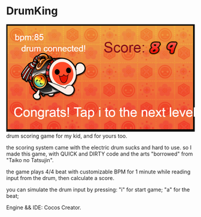 # DrumKing

![Screenshot](https://github.com/springrider/DrumKing/raw/master/demo.png)
drum scoring game for my kid,  and for yours too.

the scoring system came with the electric drum sucks and hard to use. so I made this game, with QUICK and DIRTY code and the arts "borrowed" from "Taiko no Tatsujin". 

the game plays 4/4 beat with customizable BPM for 1 minute while reading input from the drum, then calculate a score.

you can simulate the drum input by pressing:
"i" for start game;
"a" for the beat;

Engine && IDE: Cocos Creator.


